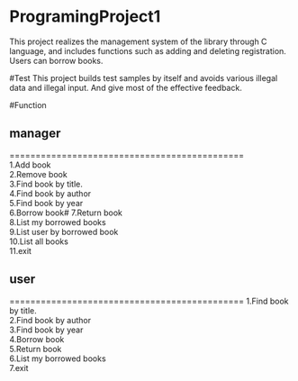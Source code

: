 # ProgramingProject1
This project realizes the management system of the library through C language, and includes functions such as adding and deleting registration. Users can borrow books.

#Test
This project builds test samples by itself and avoids various illegal data and illegal input. And give most of the effective feedback.

#Function
## manager
=============================================        
    1.Add book                                                
    2.Remove book                                             
    3.Find book by title.                                     
    4.Find book by author                                     
    5.Find book by year                                       
    6.Borrow book#    7.Return book                                             
    8.List my borrowed books                                  
    9.List user by borrowed book                              
    10.List all books                                         
    11.exit                                                   
## user
============================================= 
    1.Find book by title.                                     
    2.Find book by author                                     
    3.Find book by year                                       
    4.Borrow book                                             
    5.Return book                                             
    6.List my borrowed books                                  
    7.exit                                                    